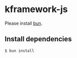 # kframework-js

Please install [bun](https://bun.sh/).

## Install dependencies

```bash
$ bun install
```